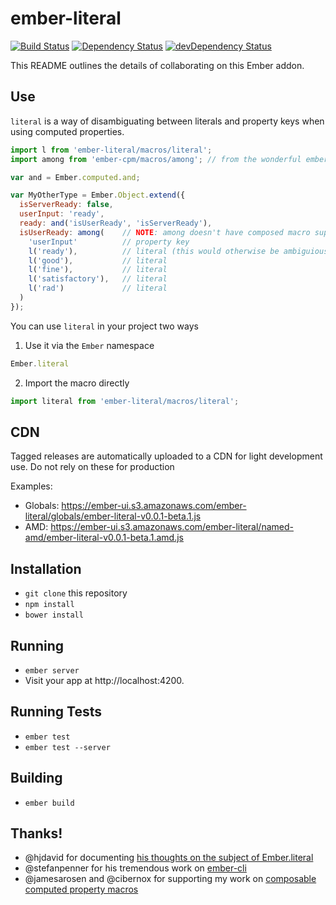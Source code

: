# ember-literal 

[![Build Status](https://travis-ci.org/truenorth/ember-literal.svg?branch=master)](https://travis-ci.org/truenorth/ember-literal)
[![Dependency Status](https://david-dm.org/truenorth/ember-literal.svg)](https://david-dm.org/truenorth/ember-literal)
[![devDependency Status](https://david-dm.org/truenorth/ember-literal/dev-status.svg)](https://david-dm.org/truenorth/ember-literal#info=devDependencies)

This README outlines the details of collaborating on this Ember addon.

## Use
`literal` is a way of disambiguating between literals and property keys when using computed properties.

````javascript
import l from 'ember-literal/macros/literal';
import among from 'ember-cpm/macros/among'; // from the wonderful ember-cpm library

var and = Ember.computed.and;

var MyOtherType = Ember.Object.extend({
  isServerReady: false,
  userInput: 'ready',
  ready: and('isUserReady', 'isServerReady'),
  isUserReady: among(    // NOTE: among doesn't have composed macro support, but it soon will!
    'userInput'          // property key
    l('ready'),          // literal (this would otherwise be ambiguious without using "literal")
    l('good'),           // literal
    l('fine'),           // literal
    l('satisfactory'),   // literal
    l('rad')             // literal
  )
});
````
You can use `literal` in your project two ways

1. Use it via the `Ember` namespace
````javascript
Ember.literal
````
2. Import the macro directly
````javascript
import literal from 'ember-literal/macros/literal';
````

## CDN
Tagged releases are automatically uploaded to a CDN for light development use. Do not rely on these for production

Examples:

* Globals: https://ember-ui.s3.amazonaws.com/ember-literal/globals/ember-literal-v0.0.1-beta.1.js
* AMD: https://ember-ui.s3.amazonaws.com/ember-literal/named-amd/ember-literal-v0.0.1-beta.1.amd.js

## Installation

* `git clone` this repository
* `npm install`
* `bower install`

## Running

* `ember server`
* Visit your app at http://localhost:4200.

## Running Tests

* `ember test`
* `ember test --server`

## Building

* `ember build`


## Thanks!
* @hjdavid for documenting [his thoughts on the subject of Ember.literal](https://gist.github.com/hjdivad/8308522)
* @stefanpenner for his tremendous work on [ember-cli](http://www.ember-cli.com/)
* @jamesarosen and @cibernox for supporting my work on [composable computed property macros](https://github.com/jamesarosen/ember-cpm#composable-computed-property-macros)
